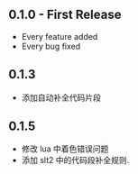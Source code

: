 ## 0.1.0 - First Release
* Every feature added
* Every bug fixed

## 0.1.3
* 添加自动补全代码片段


## 0.1.5
* 修改 lua 中着色错误问题
* 添加 slt2 中的代码段补全规则.
